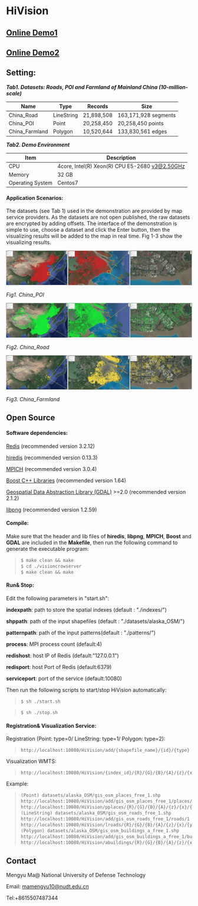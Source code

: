 # HiVision


## [Online Demo1](http://www.higis.org.cn:8080/hivision/) 

## [Online Demo2](http://www.higis.org.cn:8080/hivision_with_pattern/)



## Setting: 

***Tab1. Datasets: Roads, POI and Farmland of Mainland China (10-million-scale)***

| Name           | Type       | Records    | Size                 |
| -------------- | ---------- | ---------- | -------------------- |
| China_Road     | LineString | 21,898,508 | 163,171,928 segments |
| China_POI      | Point      | 20,258,450 | 20,258,450 points    |
| China_Farmland | Polygon    | 10,520,644 | 133,830,561 edges    |

***Tab2.  Demo Environment***

| Item             | Description                                    |
| ---------------- | ---------------------------------------------- |
| CPU              | 4core, Intel(R) Xeon(R) CPU E5-2680 v3@2.50GHz |
| Memory           | 32 GB                                          |
| Operating System | Centos7                                        |

#### Application Scenarios:

The datasets (see Tab 1) used in the demonstration are provided by map service providers. As the datasets are not open published, the raw datasets are encrypted by adding offsets. The interface of the demonstration is simple to use, choose a dataset and click the Enter button, then the visualizing results will be added to the map in real time. Fig 1-3 show the visualizing results.

![fig1](./figures/f1.jpg)

*Fig1. China_POI*

![fig2](./figures/f2.jpg)

*Fig2. China_Road*

![fig3](./figures/f3.jpg)

*Fig3. China_Farmland*



## Open Source

#### Software dependencies:

[Redis](https://redis.io) (recommended version 3.2.12)

[hiredis](https://github.com/redis/hiredis) (recommended version 0.13.3)

[MPICH](http://www.mpich.org/) (recommended version 3.0.4)

[Boost C++ Libraries](https://www.boost.org/) (recommended version 1.64)

[Geospatial Data Abstraction Library (GDAL)](http://www.gdal.org/) >=2.0 (recommended version 2.1.2)

[libpng](http://www.libpng.org/pub/png//libpng.html) (recommended version 1.2.59)

#### Compile:

Make sure that the header and lib files of **hiredis**, **libpng**, **MPICH**, **Boost** and **GDAL** are included in the **Makefile**, then run the following command to generate the executable program:

> ```shell
> $ make clean && make
> $ cd ./visioncrowserver
> $ make clean && make
> ```

#### Run& Stop:

Edit the following parameters in "start.sh":

**indexpath**: path to store the spatial indexes (default : "./indexes/")

**shppath**: path of the input shapefiles (default : "./datasets/alaska_OSM/")

**patternpath**: path of the input patterns(default : "./patterns/")

**process**: MPI process count (default:4)

**redishost**: host IP of Redis (default:"127.0.0.1")

**redisport**: host Port of Redis (default:6379)

**serviceport**: port of the service (default:10080)

Then run the following scripts to start/stop HiVision automatically:

> ```shell
> $ sh ./start.sh
> ```

> ```shell
> $ sh ./stop.sh
> ```

#### Registration& Visualization Service:

Registration (Point: type=0/ LineString: type=1/ Polygon: type=2):

> ```react
> http://localhost:10080/HiVision/add/{shapefile_name}/{id}/{type}
> ```

Visualization WMTS:

> ```react
> http://localhost:10080/HiVision/{index_id}/{R}/{G}/{B}/{A}/{z}/{x}/{y}.png
> ```

Example:

> ```react
> (Point) datasets/alaska_OSM/gis_osm_places_free_1.shp 
> http://localhost:10080/HiVision/add/gis_osm_places_free_1/places/0
> http://localhost:10080/HiVision/pplaces/{R}/{G}/{B}/{A}/{z}/{x}/{y}.png
> (LineString) datasets/alaska_OSM/gis_osm_roads_free_1.shp
> http://localhost:10080/HiVision/add/gis_osm_roads_free_1/roads/1
> http://localhost:10080/HiVision/lroads/{R}/{G}/{B}/{A}/{z}/{x}/{y}.png
> (Polygon) datasets/alaska_OSM/gis_osm_buildings_a_free_1.shp 
> http://localhost:10080/HiVision/add/gis_osm_buildings_a_free_1/buildings/2
> http://localhost:10080/HiVision/abuildings/{R}/{G}/{B}/{A}/{z}/{x}/{y}.png
> ```



## Contact

Mengyu Ma@ National University of Defense Technology

Email: mamengyu10@nudt.edu.cn

Tel:+8615507487344
